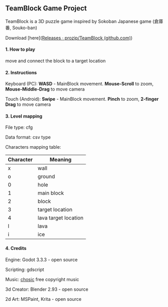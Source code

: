 

## TeamBlock Game Project

TeamBlock is a 3D puzzle game inspired by Sokoban Japanese game (倉庫番, Souko-ban)

Download [here]([Releases · prozip/TeamBlock (github.com)](https://github.com/prozip/TeamBlock/releases))

#### 1. How to play

move and connect the block to a target location

#### 2. Instructions

Keyboard (PC): **WASD** - MainBlock movement. **Mouse-Scroll** to zoom, **Mouse-Middle-Drag** to move camera

Touch (Android): **Swipe** - MainBlock movement. **Pinch** to zoom, **2-finger Drag** to move camera

#### 3. Level mapping

File type: cfg

Data format: csv type

Characters mapping table:

| Character | Meaning              |
| --------- | -------------------- |
| x         | wall                 |
| o         | ground               |
| 0         | hole                 |
| 1         | main block           |
| 2         | block                |
| 3         | target location      |
| 4         | lava target location |
| l         | lava                 |
| i         | ice                  |

#### 4. Credits

Engine: Godot 3.3.3 - open source

Scripting: gdscript

Music: [chosic](https://www.chosic.com/) free copyright music

3d Creator: Blender 2.93 - open source 

2d Art: MSPaint, Krita - open source

